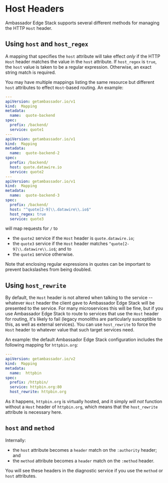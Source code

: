 # Host Headers

Ambassador Edge Stack supports several different methods for managing the HTTP `Host` header.

## Using `host` and `host_regex`

A mapping that specifies the `host` attribute will take effect _only_ if the HTTP `Host` header matches the value in the `host` attribute. If `host_regex` is `true`, the `host` value is taken to be a regular expression. Otherwise, an exact string match is required.

You may have multiple mappings listing the same resource but different `host` attributes to effect `Host`-based routing. An example:

```yaml
---
apiVersion: getambassador.io/v1
kind:  Mapping
metadata:
  name:  quote-backend
spec:
  prefix: /backend/
  service: quote1
---
apiVersion: getambassador.io/v1
kind:  Mapping
metadata:
  name:  quote-backend-2
spec:
  prefix: /backend/
  host: quote.datawire.io
  service: quote2
---
apiVersion: getambassador.io/v1
kind:  Mapping
metadata:
  name:  quote-backend-3
spec:
  prefix: /backend/
  host: "^quote[2-9]\\.datawire\\.io$"
  host_regex: true
  service: quote3
```

will map requests for `/` to

- the `quote2` service if the `Host` header is `quote.datawire.io`;
- the `quote3` service if the `Host` header matches `^quote[2-9]\\.datawire\\.io$`; and to
- the `quote1` service otherwise.

Note that enclosing regular expressions in quotes can be important to prevent backslashes from being doubled.

## Using `host_rewrite`

By default, the `Host` header is not altered when talking to the service -- whatever `Host` header the client gave to Ambassador Edge Stack will be presented to the service. For many microservices this will be fine, but if you use Ambassador Edge Stack to route to services that use the `Host` header for routing, it's likely to fail (legacy monoliths are particularly susceptible to this, as well as external services). You can use `host_rewrite` to force the `Host` header to whatever value that such target services need.

An example: the default Ambassador Edge Stack configuration includes the following mapping for `httpbin.org`:

```yaml
---
apiVersion: getambassador.io/v2
kind:  Mapping
metadata:
  name:  httpbin
spec:
  prefix: /httpbin/
  service: httpbin.org:80
  host_rewrite: httpbin.org
```

As it happens, `httpbin.org` is virtually hosted, and it simply _will not_ function without a `Host` header of `httpbin.org`, which means that the `host_rewrite` attribute is necessary here.

## `host` and `method`

Internally:

- the `host` attribute becomes a `header` match on the `:authority` header; and
- the `method` attribute becomes a `header` match on the `:method` header.

You will see these headers in the diagnostic service if you use the `method` or `host` attributes.
